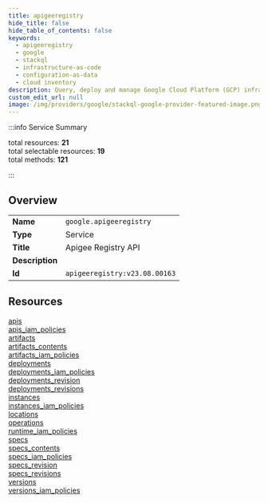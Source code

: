 ```yaml
---
title: apigeeregistry
hide_title: false
hide_table_of_contents: false
keywords:
  - apigeeregistry
  - google
  - stackql
  - infrastructure-as-code
  - configuration-as-data
  - cloud inventory
description: Query, deploy and manage Google Cloud Platform (GCP) infrastructure and resources using SQL
custom_edit_url: null
image: /img/providers/google/stackql-google-provider-featured-image.png
---
```

  
    
:::info Service Summary

<div class="row">
<div class="providerDocColumn">
<span>total resources:&nbsp;<b>21</b></span><br />
<span>total selectable resources:&nbsp;<b>19</b></span><br />
<span>total methods:&nbsp;<b>121</b></span><br />
</div>
</div>

:::

## Overview
<table><tbody>
<tr><td><b>Name</b></td><td><code>google.apigeeregistry</code></td></tr>
<tr><td><b>Type</b></td><td>Service</td></tr>
<tr><td><b>Title</b></td><td>Apigee Registry API</td></tr>
<tr><td><b>Description</b></td><td></td></tr>
<tr><td><b>Id</b></td><td><code>apigeeregistry:v23.08.00163</code></td></tr>
</tbody></table>

## Resources
<div class="row">
<div class="providerDocColumn">
<a href="/providers/google/apigeeregistry/apis/">apis</a><br />
<a href="/providers/google/apigeeregistry/apis_iam_policies/">apis_iam_policies</a><br />
<a href="/providers/google/apigeeregistry/artifacts/">artifacts</a><br />
<a href="/providers/google/apigeeregistry/artifacts_contents/">artifacts_contents</a><br />
<a href="/providers/google/apigeeregistry/artifacts_iam_policies/">artifacts_iam_policies</a><br />
<a href="/providers/google/apigeeregistry/deployments/">deployments</a><br />
<a href="/providers/google/apigeeregistry/deployments_iam_policies/">deployments_iam_policies</a><br />
<a href="/providers/google/apigeeregistry/deployments_revision/">deployments_revision</a><br />
<a href="/providers/google/apigeeregistry/deployments_revisions/">deployments_revisions</a><br />
<a href="/providers/google/apigeeregistry/instances/">instances</a><br />
<a href="/providers/google/apigeeregistry/instances_iam_policies/">instances_iam_policies</a><br />
</div>
<div class="providerDocColumn">
<a href="/providers/google/apigeeregistry/locations/">locations</a><br />
<a href="/providers/google/apigeeregistry/operations/">operations</a><br />
<a href="/providers/google/apigeeregistry/runtime_iam_policies/">runtime_iam_policies</a><br />
<a href="/providers/google/apigeeregistry/specs/">specs</a><br />
<a href="/providers/google/apigeeregistry/specs_contents/">specs_contents</a><br />
<a href="/providers/google/apigeeregistry/specs_iam_policies/">specs_iam_policies</a><br />
<a href="/providers/google/apigeeregistry/specs_revision/">specs_revision</a><br />
<a href="/providers/google/apigeeregistry/specs_revisions/">specs_revisions</a><br />
<a href="/providers/google/apigeeregistry/versions/">versions</a><br />
<a href="/providers/google/apigeeregistry/versions_iam_policies/">versions_iam_policies</a><br />
</div>
</div>

